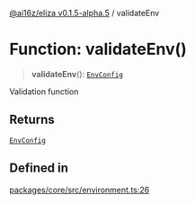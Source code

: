[@ai16z/eliza v0.1.5-alpha.5](../index.md) / validateEnv

# Function: validateEnv()

> **validateEnv**(): [`EnvConfig`](../type-aliases/EnvConfig.md)

Validation function

## Returns

[`EnvConfig`](../type-aliases/EnvConfig.md)

## Defined in

[packages/core/src/environment.ts:26](https://github.com/nouns-amigos/agente-burrito-mvp/blob/main/packages/core/src/environment.ts#L26)
